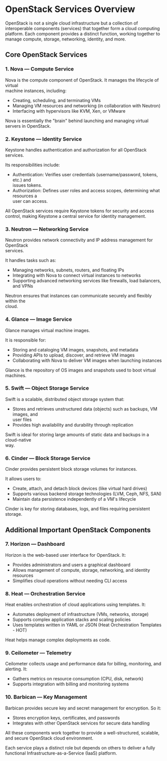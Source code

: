 # OpenStack Services Overview

OpenStack is not a single cloud infrastructure but a collection of interoperable components (services) that together form a cloud computing platform. Each component provides a distinct function, working together to manage compute, storage, networking, identity, and more.

## Core OpenStack Services

### 1. Nova — Compute Service

Nova is the compute component of OpenStack. It manages the lifecycle of virtual  
machine instances, including:

- Creating, scheduling, and terminating VMs
- Managing VM resources and networking (in collaboration with Neutron)
- Interfacing with hypervisors like KVM, Xen, or VMware

Nova is essentially the "brain" behind launching and managing virtual servers in OpenStack.

### 2. Keystone — Identity Service

Keystone handles authentication and authorization for all OpenStack services.

Its responsibilities include:

- Authentication: Verifies user credentials (username/password, tokens, etc.) and  
  issues tokens.
- Authorization: Defines user roles and access scopes, determining what resources a  
  user can access.

All OpenStack services require Keystone tokens for security and access control, making Keystone a central service for identity management.

### 3. Neutron — Networking Service

Neutron provides network connectivity and IP address management for OpenStack  
services.

It handles tasks such as:

- Managing networks, subnets, routers, and floating IPs
- Integrating with Nova to connect virtual instances to networks
- Supporting advanced networking services like firewalls, load balancers, and VPNs

Neutron ensures that instances can communicate securely and flexibly within the  
cloud.

### 4. Glance — Image Service

Glance manages virtual machine images.

It is responsible for:

- Storing and cataloging VM images, snapshots, and metadata
- Providing APIs to upload, discover, and retrieve VM images
- Collaborating with Nova to deliver VM images when launching instances

Glance is the repository of OS images and snapshots used to boot virtual machines.

### 5. Swift — Object Storage Service

Swift is a scalable, distributed object storage system that:

- Stores and retrieves unstructured data (objects) such as backups, VM images, and  
  user files
- Provides high availability and durability through replication

Swift is ideal for storing large amounts of static data and backups in a cloud-native  
way.

### 6. Cinder — Block Storage Service

Cinder provides persistent block storage volumes for instances.

It allows users to:

- Create, attach, and detach block devices (like virtual hard drives)
- Supports various backend storage technologies (LVM, Ceph, NFS, SAN)
- Maintain data persistence independently of a VM's lifecycle

Cinder is key for storing databases, logs, and files requiring persistent storage.

## Additional Important OpenStack Components

### 7. Horizon — Dashboard

Horizon is the web-based user interface for OpenStack. It:

- Provides administrators and users a graphical dashboard
- Allows management of compute, storage, networking, and identity resources
- Simplifies cloud operations without needing CLI access

### 8. Heat — Orchestration Service

Heat enables orchestration of cloud applications using templates. It:

- Automates deployment of infrastructure (VMs, networks, storage)
- Supports complex application stacks and scaling policies
- Uses templates written in YAML or JSON (Heat Orchestration Templates - HOT)

Heat helps manage complex deployments as code.

### 9. Ceilometer — Telemetry

Ceilometer collects usage and performance data for billing, monitoring, and  
alerting. It:

- Gathers metrics on resource consumption (CPU, disk, network)
- Supports integration with billing and monitoring systems

### 10. Barbican — Key Management

Barbican provides secure key and secret management for encryption. So it:

- Stores encryption keys, certificates, and passwords
- Integrates with other OpenStack services for secure data handling

All these components work together to provide a well-structured, scalable, and secure OpenStack cloud environment.

Each service plays a distinct role but depends on others to deliver a fully functional Infrastructure-as-a-Service (IaaS) platform.
